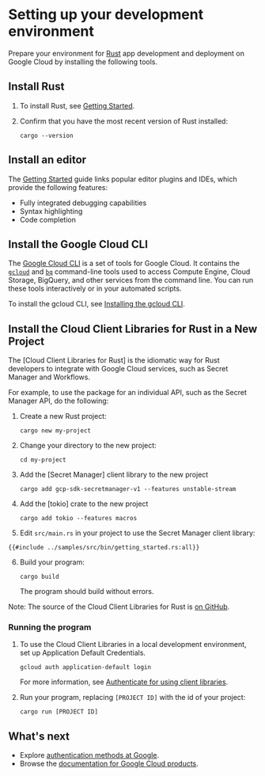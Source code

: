 # Setting up your development environment

Prepare your environment for [Rust] app development and deployment on
Google Cloud by installing the following tools.

## Install Rust

1. To install Rust, see [Getting Started][rust-getting-started].

1. Confirm that you have the most recent version of Rust installed:

   ```shell
   cargo --version
   ```

## Install an editor

The [Getting Started][rust-getting-started] guide links popular editor plugins
and IDEs, which provide the following features:

- Fully integrated debugging capabilities
- Syntax highlighting
- Code completion

## Install the Google Cloud CLI

The [Google Cloud CLI] is a set of tools for Google Cloud. It contains the
[`gcloud`](https://cloud.google.com/sdk/gcloud/)
and [`bq`](https://cloud.google.com/bigquery/docs/bq-command-line-tool)
command-line tools used to access Compute Engine, Cloud Storage,
BigQuery, and other services from the command line. You can run these
tools interactively or in your automated scripts.

To install the gcloud CLI, see [Installing the gcloud CLI](https://cloud.google.com/sdk/install).

## Install the Cloud Client Libraries for Rust in a New Project

The [Cloud Client Libraries for Rust] is the idiomatic way for Rust developers
to integrate with Google Cloud services, such as Secret Manager and Workflows.

For example, to use the package for an individual API, such as the
Secret Manager API, do the following:

1. Create a new Rust project:

   ```shell
   cargo new my-project
   ```

1. Change your directory to the new project:

   ```shell
   cd my-project
   ```

1. Add the [Secret Manager] client library to the new project

   ```shell
   cargo add gcp-sdk-secretmanager-v1 --features unstable-stream
   ```

1. Add the [tokio] crate to the new project

   ```shell
   cargo add tokio --features macros
   ```

1. Edit `src/main.rs` in your project to use the Secret Manager client library:

```rust,ignore,noplayground
{{#include ../samples/src/bin/getting_started.rs:all}}
```

<!-- markdownlint-disable MD029 -->
6. Build your program:

   ```shell
   cargo build
   ```

   The program should build without errors.
<!-- markdownlint-enable MD029 -->

Note: The source of the Cloud Client Libraries for Rust is
[on GitHub](https://github.com/googleapis/google-cloud-rust).

### Running the program

1. To use the Cloud Client Libraries in a local development environment, set
   up Application Default Credentials.

   ```shell
   gcloud auth application-default login
   ```

   For more information, see
   [Authenticate for using client libraries][authn-client-libraries].

1. Run your program, replacing `[PROJECT ID]` with the id of your project:

   ```shell
   cargo run [PROJECT ID]
   ```

## What's next

- Explore [authentication methods at Google].
- Browse the [documentation for Google Cloud products].

[authentication methods at google]: https://cloud.google.com/docs/authentication
[authn-client-libraries]: https://cloud.google.com/docs/authentication/client-libraries
[documentation for google cloud products]: https://cloud.google.com/products
[google cloud cli]: https://cloud.google.com/sdk/
[rust]: https://www.rust-lang.org/
[rust-getting-started]: https://www.rust-lang.org/learn/get-started
